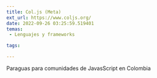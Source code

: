 ```yaml
---
title: Col.js (Meta)
ext_url: https://www.coljs.org/
date: 2022-09-26 03:25:59.519401
temas:
 - Lenguajes y frameworks

tags:

---
```


Paraguas para comunidades de JavasScript en Colombia

    